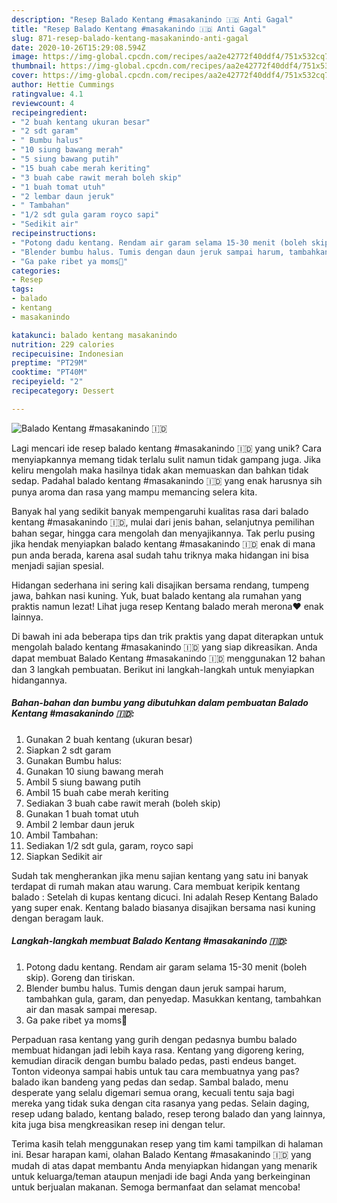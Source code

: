 ```yaml
---
description: "Resep Balado Kentang #masakanindo 🇮🇩 Anti Gagal"
title: "Resep Balado Kentang #masakanindo 🇮🇩 Anti Gagal"
slug: 871-resep-balado-kentang-masakanindo-anti-gagal
date: 2020-10-26T15:29:08.594Z
image: https://img-global.cpcdn.com/recipes/aa2e42772f40ddf4/751x532cq70/balado-kentang-masakanindo-🇮🇩-foto-resep-utama.jpg
thumbnail: https://img-global.cpcdn.com/recipes/aa2e42772f40ddf4/751x532cq70/balado-kentang-masakanindo-🇮🇩-foto-resep-utama.jpg
cover: https://img-global.cpcdn.com/recipes/aa2e42772f40ddf4/751x532cq70/balado-kentang-masakanindo-🇮🇩-foto-resep-utama.jpg
author: Hettie Cummings
ratingvalue: 4.1
reviewcount: 4
recipeingredient:
- "2 buah kentang ukuran besar"
- "2 sdt garam"
- " Bumbu halus"
- "10 siung bawang merah"
- "5 siung bawang putih"
- "15 buah cabe merah keriting"
- "3 buah cabe rawit merah boleh skip"
- "1 buah tomat utuh"
- "2 lembar daun jeruk"
- " Tambahan"
- "1/2 sdt gula garam royco sapi"
- "Sedikit air"
recipeinstructions:
- "Potong dadu kentang. Rendam air garam selama 15-30 menit (boleh skip). Goreng dan tiriskan."
- "Blender bumbu halus. Tumis dengan daun jeruk sampai harum, tambahkan gula, garam, dan penyedap. Masukkan kentang, tambahkan air dan masak sampai meresap."
- "Ga pake ribet ya moms🥰"
categories:
- Resep
tags:
- balado
- kentang
- masakanindo

katakunci: balado kentang masakanindo 
nutrition: 229 calories
recipecuisine: Indonesian
preptime: "PT29M"
cooktime: "PT40M"
recipeyield: "2"
recipecategory: Dessert

---
```



![Balado Kentang #masakanindo 🇮🇩](https://img-global.cpcdn.com/recipes/aa2e42772f40ddf4/751x532cq70/balado-kentang-masakanindo-🇮🇩-foto-resep-utama.jpg)

Lagi mencari ide resep balado kentang #masakanindo 🇮🇩 yang unik? Cara menyiapkannya memang tidak terlalu sulit namun tidak gampang juga. Jika keliru mengolah maka hasilnya tidak akan memuaskan dan bahkan tidak sedap. Padahal balado kentang #masakanindo 🇮🇩 yang enak harusnya sih punya aroma dan rasa yang mampu memancing selera kita.

Banyak hal yang sedikit banyak mempengaruhi kualitas rasa dari balado kentang #masakanindo 🇮🇩, mulai dari jenis bahan, selanjutnya pemilihan bahan segar, hingga cara mengolah dan menyajikannya. Tak perlu pusing jika hendak menyiapkan balado kentang #masakanindo 🇮🇩 enak di mana pun anda berada, karena asal sudah tahu triknya maka hidangan ini bisa menjadi sajian spesial.

Hidangan sederhana ini sering kali disajikan bersama rendang, tumpeng jawa, bahkan nasi kuning. Yuk, buat balado kentang ala rumahan yang praktis namun lezat! Lihat juga resep Kentang balado merah merona❤️ enak lainnya.


Di bawah ini ada beberapa tips dan trik praktis yang dapat diterapkan untuk mengolah balado kentang #masakanindo 🇮🇩 yang siap dikreasikan. Anda dapat membuat Balado Kentang #masakanindo 🇮🇩 menggunakan 12 bahan dan 3 langkah pembuatan. Berikut ini langkah-langkah untuk menyiapkan hidangannya.

<!--inarticleads1-->

##### Bahan-bahan dan bumbu yang dibutuhkan dalam pembuatan Balado Kentang #masakanindo 🇮🇩:

1. Gunakan 2 buah kentang (ukuran besar)
1. Siapkan 2 sdt garam
1. Gunakan  Bumbu halus:
1. Gunakan 10 siung bawang merah
1. Ambil 5 siung bawang putih
1. Ambil 15 buah cabe merah keriting
1. Sediakan 3 buah cabe rawit merah (boleh skip)
1. Gunakan 1 buah tomat utuh
1. Ambil 2 lembar daun jeruk
1. Ambil  Tambahan:
1. Sediakan 1/2 sdt gula, garam, royco sapi
1. Siapkan Sedikit air


Sudah tak mengherankan jika menu sajian kentang yang satu ini banyak terdapat di rumah makan atau warung. Cara membuat keripik kentang balado : Setelah di kupas kentang dicuci. Ini adalah Resep Kentang Balado yang super enak. Kentang balado biasanya disajikan bersama nasi kuning dengan beragam lauk. 

<!--inarticleads2-->

##### Langkah-langkah membuat Balado Kentang #masakanindo 🇮🇩:

1. Potong dadu kentang. Rendam air garam selama 15-30 menit (boleh skip). Goreng dan tiriskan.
1. Blender bumbu halus. Tumis dengan daun jeruk sampai harum, tambahkan gula, garam, dan penyedap. Masukkan kentang, tambahkan air dan masak sampai meresap.
1. Ga pake ribet ya moms🥰


Perpaduan rasa kentang yang gurih dengan pedasnya bumbu balado membuat hidangan jadi lebih kaya rasa. Kentang yang digoreng kering, kemudian diracik dengan bumbu balado pedas, pasti endeus banget. Tonton videonya sampai habis untuk tau cara membuatnya yang pas? balado ikan bandeng yang pedas dan sedap. Sambal balado, menu desperate yang selalu digemari semua orang, kecuali tentu saja bagi mereka yang tidak suka dengan cita rasanya yang pedas. Selain daging, resep udang balado, kentang balado, resep terong balado dan yang lainnya, kita juga bisa mengkreasikan resep ini dengan telur. 

Terima kasih telah menggunakan resep yang tim kami tampilkan di halaman ini. Besar harapan kami, olahan Balado Kentang #masakanindo 🇮🇩 yang mudah di atas dapat membantu Anda menyiapkan hidangan yang menarik untuk keluarga/teman ataupun menjadi ide bagi Anda yang berkeinginan untuk berjualan makanan. Semoga bermanfaat dan selamat mencoba!
